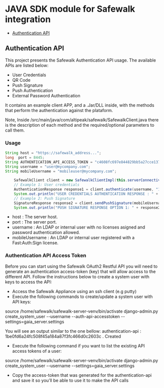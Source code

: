 # JAVA SDK module for Safewalk integration

* [Authentication API](#authentication-api)

<a name="authentication-api"></a>
## Authentication API

This project presents the Safewalk Authentication API usage. The available APIs are listed below: 

* User Credentials 
* QR Code 
* Push Signature 
* Push Authentication 
* External Password Authentication

It contains an example client APP, and a .Jar/DLL inside, with the methods that perform the authentication against the plataform. 

Note, Inside /src/main/java/com/altipeak/safewalk/SafewalkClient.java there is the description of each method and the required/optional parameters to call them. 

### Usage

```java
String host = "https://safewalk_address...";
long  port = 8445;
String AUTHENTICATION_API_ACCESS_TOKEN = "c4608fc697e844829bb5a27cce13737250161bd0";
String username = "user@mycompany.com";
String mobileUsername = "mobileuser@mycompany.com";
    
    SafewalkClient client = new SafewalkClientImpl(this.serverConnectivityHelper, null, AUTHENTICATION_API_ACCESS_TOKEN);
    // Example 1: User credentials
    AuthenticationResponse response1 = client.authenticate(username, "12345");
    System.out.println("USER CREDENTIALS AUTHENTICATION RESPONSE : " + response1);
    // Example 2: Push Signature
    SignatureResponse response2 = client.sendPushSignature(mobileUsername,"abcde", "A160E4F805C51261541F0AD6BC618AE10BEB3A30786A099CE67DBEFD4F7F929F","All the data here will be signed. This request was generated from Safewalk API.","Sign Transaction","Push signature triggered from safewalk API");
    System.out.println("PUSH SIGNATURE RESPONSE OPTION 1: " + response2);
```
* host : The server host.
* port : The server port.
* username : An LDAP or internal user with no licenses asigned and password authentication allowed. 
* mobileUsername : An LDAP or internal user registered with a Fast:Auth:Sign license.

### Authentication API Access Token
 
Before you can start using the Safewalk OAuth2 Restful API you will need to generate an authentication access-token (key) that will allow access to the different API.
Follow the instructions below to create a system user with keys to access the API:
* Access the Safewalk Appliance using an ssh client (e.g putty)
* Execute the following commands to create/update a system user with API keys: 

source /home/safewalk/safewalk-server-venv/bin/activate
 django-admin.py create_system_user --username <username> --auth-api-accesstoken --settings=gaia_server.settings

You will see an output similar to the one bellow:
  authentication-api : 1be0fd6a24fc508f45a184a87f3fc466d0c2603c . Created
*  Execute the following command if you want to list the existing API access tokens of a user:
 
 source /home/safewalk/safewalk-server-venv/bin/activate django-admin.py
  create_system_user --username <username> --settings=gaia_server.settings
* Copy the access-token that was generated for the authentication-api and save it so you’ll be able to use it to make the API calls
